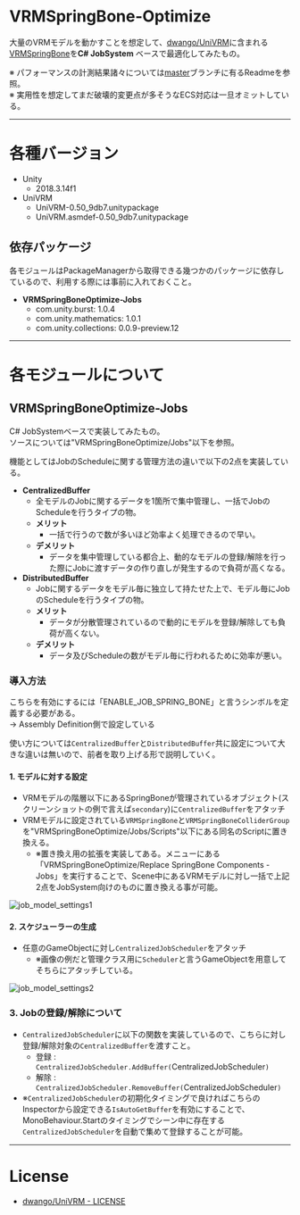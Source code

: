 # VRMSpringBone-Optimize

大量のVRMモデルを動かすことを想定して、[dwango/UniVRM](https://github.com/dwango/UniVRM)に含まれる[VRMSpringBone](https://github.com/dwango/UniVRM/blob/master/Assets/VRM/UniVRM/Scripts/SpringBone/VRMSpringBone.cs)を**C# JobSystem** ベースで最適化してみたもの。

※ パフォーマンスの計測結果諸々については[master](https://github.com/mao-test-h/VRMSpringBone-Optimize)ブランチに有るReadmeを参照。  
※ 実用性を想定してまだ破壊的変更点が多そうなECS対応は一旦オミットしている。



------------------------------------------------------------------------------------------------

# 各種バージョン

- Unity
    - 2018.3.14f1
- UniVRM
    - UniVRM-0.50_9db7.unitypackage
    - UniVRM.asmdef-0.50_9db7.unitypackage


## 依存パッケージ

各モジュールはPackageManagerから取得できる幾つかのパッケージに依存しているので、利用する際には事前に入れておくこと。

- **VRMSpringBoneOptimize-Jobs**
    - com.unity.burst: 1.0.4
    - com.unity.mathematics: 1.0.1
    - com.unity.collections: 0.0.9-preview.12



------------------------------------------------------------------------------------------------

# 各モジュールについて

## VRMSpringBoneOptimize-Jobs

C# JobSystemベースで実装してみたもの。  
ソースについては"VRMSpringBoneOptimize/Jobs"以下を参照。  

機能としてはJobのScheduleに関する管理方法の違いで以下の2点を実装している。  

- **CentralizedBuffer**
    - 全モデルのJobに関するデータを1箇所で集中管理し、一括でJobのScheduleを行うタイプの物。
    - **メリット**
        - 一括で行うので数が多いほど効率よく処理できるので早い。
    - **デメリット**
        - データを集中管理している都合上、動的なモデルの登録/解除を行った際にJobに渡すデータの作り直しが発生するので負荷が高くなる。
- **DistributedBuffer**
    - Jobに関するデータをモデル毎に独立して持たせた上で、モデル毎にJobのScheduleを行うタイプの物。
    - **メリット**
        - データが分散管理されているので動的にモデルを登録/解除しても負荷が高くない。
    - **デメリット**
        - データ及びScheduleの数がモデル毎に行われるために効率が悪い。

### 導入方法

こちらを有効にするには「ENABLE_JOB_SPRING_BONE」と言うシンボルを定義する必要がある。  
→ Assembly Definition側で設定している

使い方については`CentralizedBuffer`と`DistributedBuffer`共に設定について大きな違いは無いので、前者を取り上げる形で説明していく。

#### 1. モデルに対する設定

- VRMモデルの階層以下にあるSpringBoneが管理されているオブジェクト(スクリーンショットの例で言えば`secondary`)に`CentralizedBuffer`をアタッチ
- VRMモデルに設定されている`VRMSpringBone`と`VRMSpringBoneColliderGroup`を"VRMSpringBoneOptimize/Jobs/Scripts"以下にある同名のScriptに置き換える。
    - ※置き換え用の拡張を実装してある。メニューにある「VRMSpringBoneOptimize/Replace SpringBone Components - Jobs」を実行することで、Scene中にあるVRMモデルに対し一括で上記2点をJobSystem向けのものに置き換える事が可能。

![job_model_settings1](https://github.com/mao-test-h/VRMSpringBone-Optimize/blob/master/Documents/img/job_model_settings1.png)


#### 2. スケジューラーの生成

- 任意のGameObjectに対し`CentralizedJobScheduler`をアタッチ
    - ※画像の例だと管理クラス用に`Scheduler`と言うGameObjectを用意してそちらにアタッチしている。

![job_model_settings2](https://github.com/mao-test-h/VRMSpringBone-Optimize/blob/master/Documents/img/job_model_settings2.png)


### 3. Jobの登録/解除について

- `CentralizedJobScheduler`に以下の関数を実装しているので、こちらに対し登録/解除対象の`CentralizedBuffer`を渡すこと。
    - 登録 : `CentralizedJobScheduler.AddBuffer(`CentralizedJobScheduler`)`
    - 解除 : `CentralizedJobScheduler.RemoveBuffer(`CentralizedJobScheduler`)`
- ※`CentralizedJobScheduler`の初期化タイミングで良ければこちらのInspectorから設定できる`IsAutoGetBuffer`を有効にすることで、MonoBehaviour.Startのタイミングでシーン中に存在する`CentralizedJobScheduler`を自動で集めて登録することが可能。



------------------------------------------------------------------------------------------------

# License

- [dwango/UniVRM - LICENSE](https://github.com/dwango/UniVRM/blob/master/LICENSE.txt)


